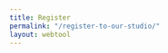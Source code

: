 ```yaml
---
title: Register
permalink: "/register-to-our-studio/"
layout: webtool
---
```


<div class='container bg-light my-4 p-4'>

  <script src="https://widgets.healcode.com/javascripts/healcode.js"></script>

<healcode-widget data-type="registrations" data-widget-partner="object" data-widget-id="1f3924148a4" data-widget-version="0"></healcode-widget>

</div>
